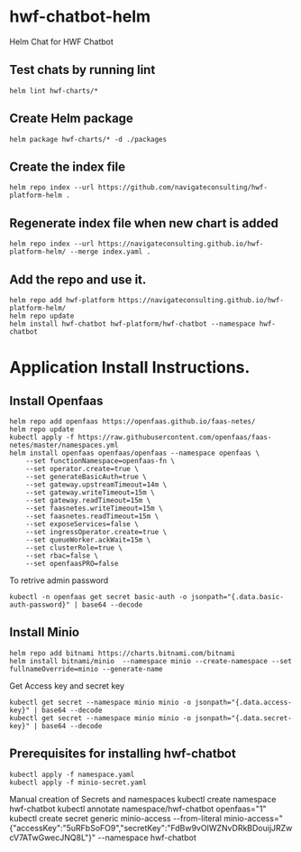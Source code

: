 # hwf-chatbot-helm
Helm Chat for HWF Chatbot 

## Test chats by running lint 

    helm lint hwf-charts/*

## Create Helm package

    helm package hwf-charts/* -d ./packages

## Create the index file

    helm repo index --url https://github.com/navigateconsulting/hwf-platform-helm .

## Regenerate index file when new chart is added 

    helm repo index --url https://navigateconsulting.github.io/hwf-platform-helm/ --merge index.yaml .

## Add the repo and use it.

    helm repo add hwf-platform https://navigateconsulting.github.io/hwf-platform-helm/
    helm repo update
    helm install hwf-chatbot hwf-platform/hwf-chatbot --namespace hwf-chatbot


# Application Install Instructions.

## Install Openfaas 


    helm repo add openfaas https://openfaas.github.io/faas-netes/
    helm repo update
    kubectl apply -f https://raw.githubusercontent.com/openfaas/faas-netes/master/namespaces.yml
    helm install openfaas openfaas/openfaas --namespace openfaas \
		--set functionNamespace=openfaas-fn \
		--set operator.create=true \
		--set generateBasicAuth=true \
		--set gateway.upstreamTimeout=14m \
		--set gateway.writeTimeout=15m \
		--set gateway.readTimeout=15m \
		--set faasnetes.writeTimeout=15m \
		--set faasnetes.readTimeout=15m \
		--set exposeServices=false \
		--set ingressOperator.create=true \
		--set queueWorker.ackWait=15m \
		--set clusterRole=true \
		--set rbac=false \
		--set openfaasPRO=false 
        
To retrive admin password 


    kubectl -n openfaas get secret basic-auth -o jsonpath="{.data.basic-auth-password}" | base64 --decode

## Install Minio


    helm repo add bitnami https://charts.bitnami.com/bitnami
    helm install bitnami/minio  --namespace minio --create-namespace --set fullnameOverride=minio --generate-name

Get Access key and secret key 

    kubectl get secret --namespace minio minio -o jsonpath="{.data.access-key}" | base64 --decode
    kubectl get secret --namespace minio minio -o jsonpath="{.data.secret-key}" | base64 --decode

## Prerequisites for installing hwf-chatbot 

    kubectl apply -f namespace.yaml
    kubectl apply -f minio-secret.yaml

Manual creation of Secrets and namespaces 
kubectl create namespace hwf-chatbot
kubectl annotate namespace/hwf-chatbot openfaas="1"
kubectl create secret generic minio-access --from-literal minio-access="{\"accessKey\":\"5uRFbSoFO9\",\"secretKey\":\"FdBw9vOIWZNvDRkBDouijJRZwcV7ATwGwecJNQ8L\"}" --namespace hwf-chatbot 
